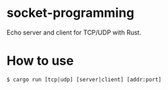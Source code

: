 # socket-programming

Echo server and client for TCP/UDP with Rust.

# How to use

```
$ cargo run [tcp|udp] [server|client] [addr:port]
```
